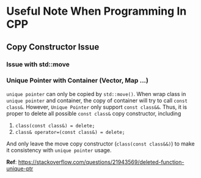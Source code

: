 # Useful Note When Programming In CPP

## Copy Constructor Issue

### Issue with std::move


### Unique Pointer with Container (Vector, Map ...)
`unique pointer` can only be copied by `std::move()`. When wrap class in `unique pointer` and container, the copy of container will try to call `const class&`. However, `Unique Pointer` only support `const class&&`. Thus, it is proper to delete all possible `const class&` copy constructor, including
1. `class(const class&) = delete;`
2. `class& operator=(const class&) = delete;`

And only leave the move copy constructor (`class(const class&&)`) to make it consistency with `unique pointer` usage. 

**Ref**: https://stackoverflow.com/questions/21943569/deleted-function-unique-ptr